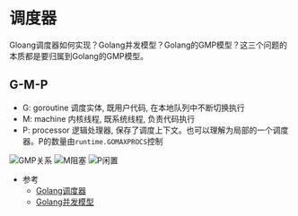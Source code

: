 # 调度器

Gloang调度器如何实现？Golang并发模型？Golang的GMP模型？这三个问题的本质都是要归属到Golang的GMP模型。

## G-M-P

* G: goroutine 调度实体, 既用户代码, 在本地队列中不断切换执行
* M: machine 内核线程, 既系统线程, 负责代码执行
* P: processor 逻辑处理器, 保存了调度上下文。也可以理解为局部的一个调度器。P的数量由`runtime.GOMAXPROCS`控制




![GMP关系](https://iscod.github.io/images/gmp_1.png)
![M阻塞](https://iscod.github.io/images/gmp_2.png)
![P闲置](https://iscod.github.io/images/gmp_3.png)


* 参考
	* [Golang调度器](https://studygolang.com/articles/9610)
	* [Golang并发模型](https://www.jianshu.com/p/f9024e250ac6)